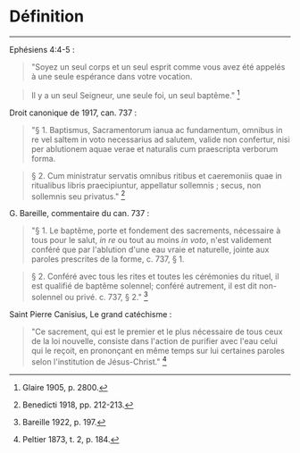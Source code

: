 # Définition

***

Ephésiens 4:4-5 :

> "Soyez un seul corps et un seul esprit comme vous avez été appelés à une seule espérance dans votre vocation.

> Il y a un seul Seigneur, une seule foi, un seul baptême." [^1]

[^1]: Glaire 1905, p. 2800.

Droit canonique de 1917, can. 737 :

> "§ 1. Baptismus, Sacramentorum ianua ac fundamentum, omnibus in re vel saltem in voto necessarius ad salutem, valide non confertur, nisi per ablutionem aquae verae et naturalis cum praescripta verborum forma.

> § 2. Cum ministratur servatis omnibus ritibus et caeremoniis quae in ritualibus libris praecipiuntur, appellatur sollemnis ; secus, non sollemnis seu privatus." [^2]

[^2]: Benedicti 1918, pp. 212-213.

G. Bareille, commentaire du can. 737 :

> "§ 1. Le baptême, porte et fondement des sacrements, nécessaire à tous pour le salut, *in re* ou tout au moins *in voto*, n'est validement conféré que par l'ablution d'une eau vraie et naturelle, jointe aux paroles prescrites de la forme, c. 737, § 1. 

> § 2. Conféré avec tous les rites et toutes les cérémonies du rituel, il est qualifié de baptême solennel; conféré autrement, il est dit non-solennel ou privé. c. 737, § 2." [^3]

[^3]: Bareille 1922, p. 197.

Saint Pierre Canisius, Le grand catéchisme :

> "Ce sacrement, qui est le premier et le plus nécessaire de tous ceux de la loi nouvelle, consiste dans l'action de purifier avec l'eau celui qui le reçoit, en prononçant en même temps sur lui certaines paroles selon l'institution de Jésus-Christ." [^4]

[^4]: Peltier 1873, t. 2, p. 184.



